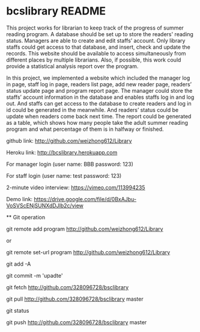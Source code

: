 bcslibrary README
==========
  This project works for librarian to keep track of the progress of summer reading program. A database should be set up to store the readers' reading status. Managers are able to create and edit staffs’ account. Only library staffs could get access to that database, and insert, check and update the records. This website should be available to access simultaneously from different places by multiple librarians. Also, if possible, this work could provide a statistical analysis report over the program.

  In this project, we implemented a website which included the manager log in page, staff log in page, readers list page, add new reader page, readers’ status update page and program report page. The manager could store the staffs’ account information in the database and enables staffs log in and log out. And staffs can get access to the database to create readers and log in id could be generated in the meanwhile. And readers’ status could be update when readers come back next time. The report could be generated as a table, which shows how many people take the adult summer reading program and what percentage of them is in halfway or finished.


github link: http://github.com/weizhong612/Library

Heroku link: http://bcslibrary.herokuapp.com

For manager login (user name: BBB password: 123)

For staff login (user name: test password: 123)

2-minute video interview: https://vimeo.com/113994235

Demo link: https://drive.google.com/file/d/0BxAJbu-VoSVScENjSUNXdDJlb2c/view

** Git operation

git remote add program http://github.com/weizhong612/Library

or

git remote set-url program http://github.com/weizhong612/Library

git add -A

git commit -m 'upadte'

git fetch http://github.com/328096728/bsclibrary

git pull http://github.com/328096728/bsclibrary master

git status

git push http://github.com/328096728/bsclibrary master
